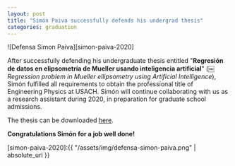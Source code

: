 ```yaml
---
layout: post
title: "Simón Paiva successfully defends his undergrad thesis"
categories: graduation
---
```


![Defensa Simon Paiva][simon-paiva-2020]

After successfully defending his undergraduate thesis entitled "**Regresión de datos en elipsometría de Mueller usando inteligencia artificial**" (￼*Regression problem in Mueller ellipsometry using Artificial Intelligence*), Simón fulfilled all requirements to obtain the professional title of Engineering Physics at USACH. Simón will continue collaborating with us as a research assistant during 2020, in preparation for graduate school admissions. 

The thesis can be downloaded [here](/resources/). 

**Congratulations Simón for a job well done!** 








[simon-paiva-2020]:{{ "/assets/img/defensa-simon-paiva.png" | absolute_url }} 